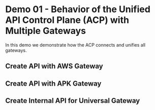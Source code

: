 # Demo 01 - Behavior of the Unified API Control Plane (ACP) with Multiple Gateways

In this demo we demonstrate how the ACP connects and unifies all gateways.

## Create API with AWS Gateway

## Create API with APK Gateway

## Create Internal API for Universal Gateway


